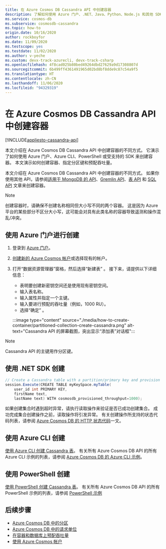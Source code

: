 ```yaml
---
title: 在 Azure Cosmos DB Cassandra API 中创建容器
description: 了解如何使用 Azure 门户、.NET、Java、Python、Node.js 和其他 SDK 在 Azure Cosmos DB Cassandra API 中创建容器。
ms.service: cosmos-db
ms.subservice: cosmosdb-cassandra
ms.topic: how-to
origin.date: 10/16/2020
author: rockboyfor
ms.date: 11/09/2020
ms.testscope: yes
ms.testdate: 11/02/2020
ms.author: v-yeche
ms.custom: devx-track-azurecli, devx-track-csharp
ms.openlocfilehash: 4f8cad025b80bed49264dbd27629a9d17308807d
ms.sourcegitcommit: 6b499ff4361491965d02bd8bf8dde9c87c54a9f5
ms.translationtype: HT
ms.contentlocale: zh-CN
ms.lasthandoff: 11/06/2020
ms.locfileid: "94329319"
---
```

<!--Verified successfully on portal-->
# <a name="create-a-container-in-azure-cosmos-db-cassandra-api"></a>在 Azure Cosmos DB Cassandra API 中创建容器
[!INCLUDE[appliesto-cassandra-api](includes/appliesto-cassandra-api.md)]

本文介绍在 Azure Cosmos DB Cassandra API 中创建容器的不同方式。 它演示了如何使用 Azure 门户、Azure CLI、PowerShell 或受支持的 SDK 来创建容器。 本文演示如何创建容器、指定分区键和预配吞吐量。

本文介绍在 Azure Cosmos DB Cassandra API 中创建容器的不同方式。 如果你使用其他 API，请参阅[适用于 MongoDB 的 API](how-to-create-container-mongodb.md)、[Gremlin API](how-to-create-container-gremlin.md)、[表 API](how-to-create-container-table.md) 和 [SQL API](how-to-create-container.md) 文章来创建容器。

> [!NOTE]
> 创建容器时，请确保不创建名称相同但大小写不同的两个容器。 这是因为 Azure 平台的某些部分不区分大小写，这可能会对具有此类名称的容器导致遥测和操作混乱/冲突。

<a name="portal-cassandra"></a>
## <a name="create-using-azure-portal"></a>使用 Azure 门户进行创建

1. 登录到 [Azure 门户](https://portal.azure.cn/)。

1. [创建新的 Azure Cosmos 帐户](create-cassandra-dotnet.md#create-a-database-account)或选择现有的帐户。

1. 打开“数据资源管理器”窗格，然后选择“新建表” 。 接下来，请提供以下详细信息：

   * 表明要创建新密钥空间还是使用现有密钥空间。
   * 输入表名称。
   * 输入属性并指定一个主键。
   * 输入要进行预配的吞吐量（例如，1000 RU）。
   * 选择“确定” 。

    :::image type="content" source="./media/how-to-create-container/partitioned-collection-create-cassandra.png" alt-text="Cassandra API 的屏幕截图，突出显示“添加表”对话框":::

> [!NOTE]
> Cassandra API 的主键用作分区键。

<a name="dotnet-cassandra"></a>
## <a name="create-using-net-sdk"></a>使用 .NET SDK 创建

```csharp
// Create a Cassandra table with a partition/primary key and provision 1000 RU/s throughput.
session.Execute(CREATE TABLE myKeySpace.myTable(
    user_id int PRIMARY KEY,
    firstName text,
    lastName text) WITH cosmosdb_provisioned_throughput=1000);
```

如果创建集合时遇到超时异常，请执行读取操作来验证是否已成功创建集合。 成功完成集合创建操作之前，读取操作将引发异常。 有关创建操作所支持的状态代码列表，请参阅 [Azure Cosmos DB 的 HTTP 状态代码](https://docs.microsoft.com/rest/api/cosmos-db/http-status-codes-for-cosmosdb)一文。

<a name="cli-mongodb"></a>
## <a name="create-using-azure-cli"></a>使用 Azure CLI 创建

[使用 Azure CLI 创建 Cassandra 表](./scripts/cli/cassandra/create.md)。 有关所有 Azure Cosmos DB API 的所有 Azure CLI 示例的列表，请参阅 [Azure Cosmos DB 的 Azure CLI 示例](cli-samples.md)。

## <a name="create-using-powershell"></a>使用 PowerShell 创建

[使用 PowerShell 创建 Cassandra 表](./scripts/powershell/cassandra/create.md)。 有关所有 Azure Cosmos DB API 的所有 PowerShell 示例的列表，请参阅 [PowerShell 示例](powershell-samples.md)

## <a name="next-steps"></a>后续步骤

* [Azure Cosmos DB 中的分区](partitioning-overview.md)
* [Azure Cosmos DB 中的请求单位](request-units.md)
* [在容器和数据库上预配吞吐量](set-throughput.md)
* [使用 Azure Cosmos 帐户](./account-databases-containers-items.md)

<!-- Update_Description: new article about how to create container cassandra -->
<!--NEW.date: 11/09/2020-->
